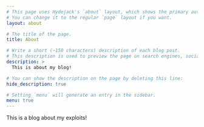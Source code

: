 ```yaml
---
# This page uses Hydejack's `about` layout, which shows the primary author's picture and about text at the top.
# You can change it to the regular `page` layout if you want.
layout: about

# The title of the page.
title: About

# Write a short (~150 characters) description of each blog post.
# This description is used to preview the page on search engines, social media, etc.
description: >
  This is about my blog!

# You can show the description on the page by deleting this line:
hide_description: true

# Setting `menu` will generate an entry in the sidebar.
menu: true
---
```

This is a blog about my exploits!